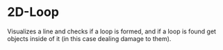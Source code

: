 # 2D-Loop
Visualizes a line and checks if a loop is formed, and if a loop is found get objects inside of it (in this case dealing damage to them).
